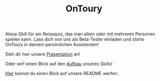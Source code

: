﻿---
title: OnToury
---

Alexa-Skill für ein Reisequiz, das man allein oder mit mehreren Personen spielen kann.
Lass dich von uns als Beta-Tester einladen und *starte OnToury* in deinem persönlichen Assistenten!

Sieh dir hier unsere [Präsentation](Presentation.pdf) an!

Oder wirf einen Blick auf den [Aufbau](PräsentationSprint3.png) unseres Skills! 

[Hier](https://github.com/sweIhm-ws2018-19/skillproject-fr-33/blob/master/README.md) kannst du einen Blick auf unsere README werfen.
